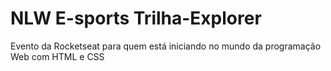 # NLW E-sports Trilha-Explorer
Evento da Rocketseat para quem está iniciando no mundo da programação Web com HTML e CSS
